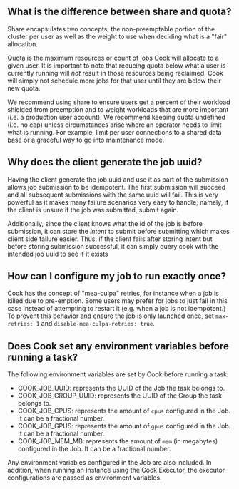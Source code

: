 ## What is the difference between share and quota?

Share encapsulates two concepts, the non-preemptable portion of the cluster per user as well as the weight to use when deciding what is a "fair" allocation.

Quota is the maximum resources or count of jobs Cook will allocate to a given user.
It is important to note that reducing quota below what a user is currently running will *not* result in those resources being reclaimed. 
Cook will simply not schedule more jobs for that user until they are below their new quota. 

We recommend using share to ensure users get a percent of their workload shielded from preemption and to weight workloads that are more important (i.e. a production user account).
We recommend keeping quota undefined (i.e. no cap) unless circumstances arise where an operator needs to limit what is running.
For example, limit per user connections to a shared data base or a graceful way to go into maintenance mode. 

## Why does the client generate the job uuid?

Having the client generate the job uuid and use it as part of the submission allows job submission to be idempotent. 
The first submission will succeed and all subsequent submissions with the same uuid will fail. 
This is very powerful as it makes many failure scenarios very easy to handle; 
namely, if the client is unsure if the job was submitted, submit again.

Additionally, since the client knows what the id of the job is before submission, it can store the *intent* to submit before submitting
which makes client side failure easier. Thus, if the client fails after storing intent but before storing submission successful, it
can simply query cook with the intended job uuid to see if it exists

## How can I configure my job to run exactly once?

Cook has the concept of "mea-culpa" retries, for instance when a job is killed due to pre-emption. Some users may prefer for jobs to
just fail in this case instead of attempting to restart it (e.g. when a job is not idempotent.) To prevent this behavior and ensure
the job is only launched once, set `max-retries: 1` and `disable-mea-culpa-retries: true`.

## Does Cook set any environment variables before running a task?

The following environment variables are set by Cook before running a task:
- COOK_JOB_UUID: represents the UUID of the Job the task belongs to.
- COOK_JOB_GROUP_UUID: represents the UUID of the Group the task belongs to.
- COOK_JOB_CPUS: represents the amount of `cpus` configured in the Job. It can be a fractional number.
- COOK_JOB_GPUS: represents the amount of `gpus` configured in the Job. It can be a fractional number.
- COOK_JOB_MEM_MB: represents the amount of `mem` (in megabytes) configured in the Job. It can be a fractional number.

Any environment variables configured in the Job are also included.
In addition, when running an Instance using the Cook Executor, the executor configurations are passed as environment variables.

